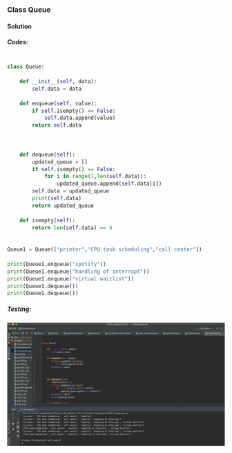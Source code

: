 ### Class Queue


#### Solution


##### Codes:

```.py

class Queue:

    def __init__(self, data):
        self.data = data

    def enqueue(self, value):
        if self.isempty() == False:
            self.data.append(value)
        return self.data



    def dequeue(self):
        updated_queue = []
        if self.isempty() == False:
            for i in range(1,len(self.data)):
                updated_queue.append(self.data[i])
        self.data = updated_queue
        print(self.data)
        return updated_queue

    def isempty(self):
        return len(self.data) == 0


Queue1 = Queue(["printer","CPU task scheduling","call center"])

print(Queue1.enqueue("spotify"))
print(Queue1.enqueue("handling of interrupt"))
print(Queue1.enqueue("virtual waitlist"))
print(Queue1.dequeue())
print(Queue1.dequeue())


```

##### Testing:

![](https://github.com/BrightChanges/Unit-4/blob/main/Screen%20Shot%200003-09-13%20at%208.57.28.png)
